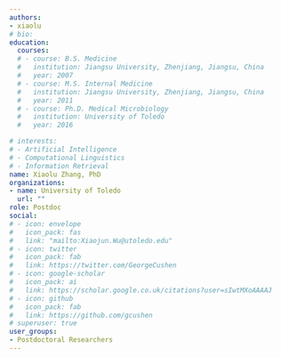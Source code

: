 ```yaml
---
authors:
- xiaolu
# bio: 
education:
  courses:
  # - course: B.S. Medicine
  #   institution: Jiangsu University, Zhenjiang, Jiangsu, China
  #   year: 2007
  # - course: M.S. Internal Medicine
  #   institution: Jiangsu University, Zhenjiang, Jiangsu, China
  #   year: 2011
  # - course: Ph.D. Medical Microbiology 
  #   institution: University of Toledo
  #   year: 2016

# interests:
# - Artificial Intelligence
# - Computational Linguistics
# - Information Retrieval
name: Xiaolu Zhang, PhD
organizations:
- name: University of Toledo
  url: ""
role: Postdoc
social:
# - icon: envelope
#   icon_pack: fas
#   link: "mailto:Xiaojun.Wu@utoledo.edu"
# - icon: twitter
#   icon_pack: fab
#   link: https://twitter.com/GeorgeCushen
# - icon: google-scholar
#   icon_pack: ai
#   link: https://scholar.google.co.uk/citations?user=sIwtMXoAAAAJ
# - icon: github
#   icon_pack: fab
#   link: https://github.com/gcushen
# superuser: true
user_groups:
- Postdoctoral Researchers
---
```


